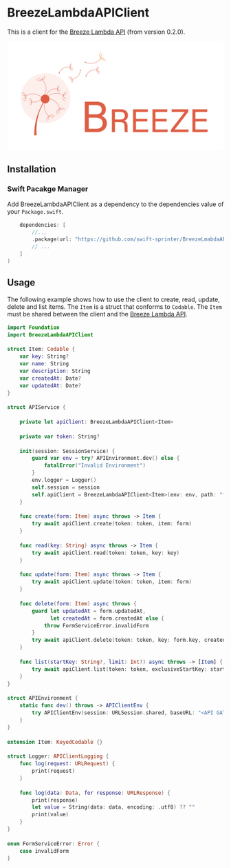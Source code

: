 # BreezeLambdaAPIClient

This is a client for the [Breeze Lambda API](https://github.com/swift-sprinter/Breeze) (from version 0.2.0).

![Breeze](logo.png)

## Installation

### Swift Pacakge Manager

Add BreezeLambdaAPIClient as a dependency to the dependencies value of your `Package.swift`.

```swift
    dependencies: [
        //...
        .package(url: "https://github.com/swift-sprinter/BreezeLmabdaAPIClient.git", from: "0.2.0"),
        // ...
    ]
)
```

## Usage

The following example shows how to use the client to create, read, update, delete and list items.
The `Item` is a struct that conforms to `Codable`.
The `Item` must be shared between the client and the [Breeze Lambda API](https://github.com/swift-sprinter/Breeze).

```swift
import Foundation
import BreezeLambdaAPIClient

struct Item: Codable {
    var key: String?
    var name: String
    var description: String
    var createdAt: Date?
    var updatedAt: Date?
}

struct APIService {
    
    private let apiClient: BreezeLambdaAPIClient<Item>
    
    private var token: String? 
    
    init(session: SessionService) {
        guard var env = try? APIEnvironment.dev() else {
            fatalError("Invalid Environment")
        }
        env.logger = Logger()
        self.session = session
        self.apiClient = BreezeLambdaAPIClient<Item>(env: env, path: "forms", additionalHeaders: [:])
    }
    
    func create(form: Item) async throws -> Item {
        try await apiClient.create(token: token, item: form)
    }
    
    func read(key: String) async throws -> Item {
        try await apiClient.read(token: token, key: key)
    }
    
    func update(form: Item) async throws -> Item {
        try await apiClient.update(token: token, item: form)
    }
    
    func delete(form: Item) async throws {
        guard let updatedAt = form.updatedAt,
              let createdAt = form.createdAt else {
            throw FormServiceError.invalidForm
        }
        try await apiClient.delete(token: token, key: form.key, createdAt: createdAt, updatedAt: updatedAt)
    }
    
    func list(startKey: String?, limit: Int?) async throws -> [Item] {
        try await apiClient.list(token: token, exclusiveStartKey: startKey, limit: limit)
    }
}

struct APIEnvironment {
    static func dev() throws -> APIClientEnv {
        try APIClientEnv(session: URLSession.shared, baseURL: "<API GATEWAY URL>", logger: nil)
    }
}

extension Item: KeyedCodable {}

struct Logger: APIClientLogging {
    func log(request: URLRequest) {
        print(request)
    }
    
    func log(data: Data, for response: URLResponse) {
        print(response)
        let value = String(data: data, encoding: .utf8) ?? ""
        print(value)
    }
}

enum FormServiceError: Error {
    case invalidForm
}
```